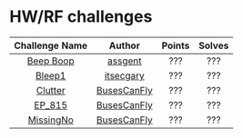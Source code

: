 # HW/RF challenges

|                   Challenge Name                     | Author | Points | Solves |
|:----------------------------------------------------:|:------:|:------:|:------:
| [Beep Boop](./beep-boop) | [assgent](https://github.com/Assgent) | ??? | ??? |
| [Bleep1](./Bleep1) | [itsecgary](https://github.com/itsecgary) | ??? | ??? |
| [Clutter](./Clutter) | [BusesCanFly](https://github.com/BusesCanFly) | ??? | ??? |
| [EP_815](./EP_815) | [BusesCanFly](https://github.com/BusesCanFly) | ??? | ??? |
| [MissingNo](./MissingNo) | [BusesCanFly](https://github.com/BusesCanFly) | ??? | ??? |

